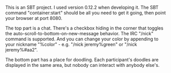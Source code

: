This is an SBT project. I used version 0.12.2 when developing it.
The SBT command "container:start" should be all you need to get it going,
then point your browser at port 8080.

The top part is a chat. There's a checkbox hiding in the corner that
toggles the auto-scroll-to-bottom-on-new-message behavior. The IRC
"/nick" command is supported. And you can change your color by appending
to your nickname "%color" - e.g. "/nick jeremy%green" or "/nick jeremy%#aa2".

The bottom part has a place for doodling. Each participant's doodles are
displayed in the same area, but nobody can interact with anybody else's.
